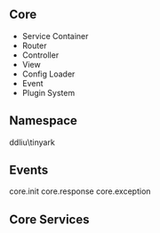 ## Core

- Service Container
- Router
- Controller
- View
- Config Loader
- Event
- Plugin System

## Namespace

ddliu\tinyark

## Events

core.init
core.response
core.exception

## Core Services

